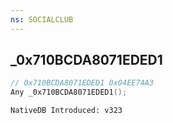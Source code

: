 ```yaml
---
ns: SOCIALCLUB
---
```

## _0x710BCDA8071EDED1

```c
// 0x710BCDA8071EDED1 0x04EE74A3
Any _0x710BCDA8071EDED1();
```

```
NativeDB Introduced: v323
```

